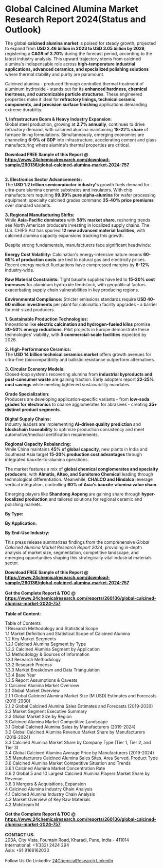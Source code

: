 <h1>Global Calcined Alumina Market Research Report 2024(Status and Outlook)</h1><p>The global <strong>calcined alumina market</strong> is poised for steady growth, projected to expand from <strong>USD 2.46 billion in 2023 to USD 3.05 billion by 2029</strong>, registering a <strong>CAGR of 3.70%</strong> during the forecast period, according to the latest industry analysis. This upward trajectory stems from calcined alumina's indispensable role across <strong>high-temperature industrial applications, advanced ceramics, and specialized polishing solutions</strong> where thermal stability and purity are paramount.</p><p>Calcined alumina - produced through controlled thermal treatment of aluminum hydroxide - stands out for its <strong>enhanced hardness, chemical inertness, and customizable particle structures</strong>. These engineered properties make it ideal for <strong>refractory linings, technical ceramic components, and precision surface finishing</strong> applications demanding extreme durability.</p><p><strong>1. Infrastructure Boom &amp; Heavy Industry Expansion:</strong><br>
Global steel production, growing at <strong>2.7% annually</strong>, continues to drive refractory demand, with calcined alumina maintaining <strong>18-22% share</strong> of furnace lining formulations. Simultaneously, emerging economies are channeling <strong>6-9% of GDP</strong> into infrastructure, accelerating cement and glass manufacturing where alumina's thermal properties are critical.</p><div><b>Download FREE Sample of this Report @ 
            <a href="https://www.24chemicalresearch.com/download-sample/260136/global-calcined-alumina-market-2024-757">
            https://www.24chemicalresearch.com/download-sample/260136/global-calcined-alumina-market-2024-757</a></b></div><br><p><strong>2. Electronics Sector Advancements:</strong><br>
The <strong>USD 1.2 trillion semiconductor industry's</strong> growth fuels demand for ultra-pure alumina ceramic substrates and insulators. With chip manufacturers requiring <strong>99.99% pure alpha-alumina</strong> for wafer processing equipment, specialty calcined grades command <strong>35-40% price premiums</strong> over standard variants.</p><p><strong>3. Regional Manufacturing Shifts:</strong><br>
While <strong>Asia-Pacific dominates</strong> with <strong>58% market share</strong>, reshoring trends see North American producers investing in localized supply chains. The U.S. CHIPS Act has spurred <strong>12 new advanced material facilities</strong>, with calcined alumina capacity expansions tracking this growth.</p><p>Despite strong fundamentals, manufacturers face significant headwinds:</p><p><strong>Energy Cost Volatility:</strong> Calcination's energy-intensive nature means <strong>60-65% of production costs</strong> are tied to natural gas and electricity prices. Recent energy market fluctuations have compressed margins by <strong>8-12%</strong> industry-wide.</p><p><strong>Raw Material Constraints:</strong> Tight bauxite supplies have led to <strong>15-20% cost increases</strong> for aluminum hydroxide feedstock, with geopolitical factors exacerbating supply chain vulnerabilities in key producing regions.</p><p><strong>Environmental Compliance:</strong> Stricter emissions standards require <strong>USD 40-60 million investments</strong> per plant for calcination facility upgrades - a barrier for mid-sized producers.</p><p><strong>1. Sustainable Production Technologies:</strong><br>
Innovations like <strong>electric calcination and hydrogen-fueled kilns</strong> promise <strong>30-50% energy reductions</strong>. Pilot projects in Europe demonstrate these technologies' viability, with <strong>5 commercial-scale facilities</strong> expected by 2026.</p><p><strong>2. High-Performance Ceramics:</strong><br>
The <strong>USD 14 billion technical ceramics market</strong> offers growth avenues for ultra-fine (biocompatibility and ballistic resistance outperform alternatives.</p><p><strong>3. Circular Economy Models:</strong><br>
Closed-loop systems recovering alumina from <strong>industrial byproducts and post-consumer waste</strong> are gaining traction. Early adopters report <strong>22-25% cost savings</strong> while meeting tightened sustainability mandates.</p><p><strong>Grade Specialization:</strong><br>
	Producers are developing application-specific variants - from <strong>low-soda grades for electronics</strong> to coarse agglomerates for abrasives - creating <strong>35+ distinct product segments</strong>.</p><p><strong>Digital Supply Chains:</strong><br>
	Industry leaders are implementing <strong>AI-driven quality prediction</strong> and <strong>blockchain traceability</strong> to optimize production consistency and meet automotive/medical certification requirements.</p><p><strong>Regional Capacity Rebalancing:</strong><br>
	While China maintains <strong>45% of global capacity</strong>, new plants in India and Southeast Asia target <strong>15-20% production cost advantages</strong> through integrated bauxite-to-alumina operations.</p><p>The market features a mix of <strong>global chemical conglomerates and specialty producers</strong>, with <strong>Almatis, Alteo, and Sumitomo Chemical</strong> leading through technological differentiation. Meanwhile, <strong>CHALCO and Hindalco</strong> leverage vertical integration, controlling <strong>60% of Asia's bauxite-alumina value chain</strong>.</p><p>Emerging players like <strong>Shandong Aopeng</strong> are gaining share through <strong>hyper-localized production</strong> and tailored solutions for regional ceramic and polishing markets.</p><p><strong>By Type:</strong></p><p><strong>By Application:</strong></p><p><strong>By End-Use Industry:</strong></p><p>This press release summarizes findings from the comprehensive <em>Global Calcined Alumina Market Research Report 2024</em>, providing in-depth analysis of market size, segmentation, competitive landscape, and emerging opportunities shaping this strategically vital industrial materials sector.</p><div><b>Download FREE Sample of this Report @ 
            <a href="https://www.24chemicalresearch.com/download-sample/260136/global-calcined-alumina-market-2024-757">
            https://www.24chemicalresearch.com/download-sample/260136/global-calcined-alumina-market-2024-757</a></b></div><br><div><b>Get the Complete Report & TOC @ 
            <a href="https://www.24chemicalresearch.com/reports/260136/global-calcined-alumina-market-2024-757">
            https://www.24chemicalresearch.com/reports/260136/global-calcined-alumina-market-2024-757</a></b></div><br>
            <b>Table of Content:</b><p>Table of Contents<br />
1 Research Methodology and Statistical Scope<br />
1.1 Market Definition and Statistical Scope of Calcined Alumina<br />
1.2 Key Market Segments<br />
1.2.1 Calcined Alumina Segment by Type<br />
1.2.2 Calcined Alumina Segment by Application<br />
1.3 Methodology & Sources of Information<br />
1.3.1 Research Methodology<br />
1.3.2 Research Process<br />
1.3.3 Market Breakdown and Data Triangulation<br />
1.3.4 Base Year<br />
1.3.5 Report Assumptions & Caveats<br />
2 Calcined Alumina Market Overview<br />
2.1 Global Market Overview<br />
2.1.1 Global Calcined Alumina Market Size (M USD) Estimates and Forecasts (2019-2030)<br />
2.1.2 Global Calcined Alumina Sales Estimates and Forecasts (2019-2030)<br />
2.2 Market Segment Executive Summary<br />
2.3 Global Market Size by Region<br />
3 Calcined Alumina Market Competitive Landscape<br />
3.1 Global Calcined Alumina Sales by Manufacturers (2019-2024)<br />
3.2 Global Calcined Alumina Revenue Market Share by Manufacturers (2019-2024)<br />
3.3 Calcined Alumina Market Share by Company Type (Tier 1, Tier 2, and Tier 3)<br />
3.4 Global Calcined Alumina Average Price by Manufacturers (2019-2024)<br />
3.5 Manufacturers Calcined Alumina Sales Sites, Area Served, Product Type<br />
3.6 Calcined Alumina Market Competitive Situation and Trends<br />
3.6.1 Calcined Alumina Market Concentration Rate<br />
3.6.2 Global 5 and 10 Largest Calcined Alumina Players Market Share by Revenue<br />
3.6.3 Mergers & Acquisitions, Expansion<br />
4 Calcined Alumina Industry Chain Analysis<br />
4.1 Calcined Alumina Industry Chain Analysis<br />
4.2 Market Overview of Key Raw Materials<br />
4.3 Midstream M</p><div><b>Get the Complete Report & TOC @ 
            <a href="https://www.24chemicalresearch.com/reports/260136/global-calcined-alumina-market-2024-757">
            https://www.24chemicalresearch.com/reports/260136/global-calcined-alumina-market-2024-757</a></b></div><br><b>CONTACT US:</b><br>
            203A, City Vista, Fountain Road, Kharadi, Pune, India - 411014<br>
            International: +1(332) 2424 294<br>
            Asia: +91 9169162030 <br><br>
            Follow Us On LinkedIn: <a href="https://www.linkedin.com/company/24chemicalresearch/">24ChemicalResearch LinkedIn</a>
